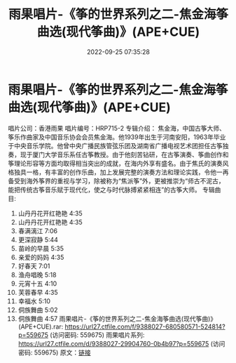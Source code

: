 ﻿---
title: 雨果唱片-《筝的世界系列之二-焦金海筝曲选(现代筝曲)》(APE+CUE)
date: 2022-09-25 07:35:28
categories: 古典音乐、新世纪、纯音雅乐
tags: 纯音雅乐
---
# 雨果唱片-《筝的世界系列之二-焦金海筝曲选(现代筝曲)》(APE+CUE)

唱片公司：香港雨果
唱片编号：HRP715-2
专辑介绍：
焦金海，中国古筝大师、筝乐作曲家及中国音乐协会会员焦金海。他1939年出生于河南安阳，1963年毕业于中央音乐学院。他曾中央广播民族管弦乐团及湖南省广播电视艺术团担任古筝独奏，现于厦门大学音乐系任古筝教授。由于他刻苦钻研，在古筝演奏、筝曲创作和筝理论形容等方面均取得相当突出的成就，在海内外享有盛名。由于焦氏的演奏风格独具一格，有丰富的创作乐曲，加上发展完整的演奏方法和理论实践，令他一再备受到海外筝界的重视与学习，除被称为“焦派筝”外，更被推崇为“师古不泥古，能把传统古筝音乐赋于现代化，使之与时代脉搏紧紧相连”的古筝大师。
专辑曲目:
01. 山丹丹花开红艳艳 4:35
02. 山丹丹花开红艳艳 4:35
03. 春满漓江 7:06
04. 更深寂静 5:44
05. 苗岭的早晨 5:35
06. 亲爱的妈妈 4:35
07. 好春天 7:01
08. 渔舟唱晚 5:18
09. 元宵十五 4:10
10. 芙蓉春早 4:35
11. 幸福水 5:10
12. 侗族舞曲 5:02
13. 侗族舞曲 4:57
雨果唱片-《筝的世界系列之二-焦金海筝曲选(现代筝曲)》(APE+CUE).rar: https://url27.ctfile.com/f/9388027-680580571-524814?p=559675
(访问密码: 559675)
雨果唱片系列: https://url27.ctfile.com/d/9388027-29904760-0b4b97?p=559675
(访问密码: 559675)
原文：[链接](https://blog.sina.com.cn/s/blog_1647c7e7601030zl0.html)